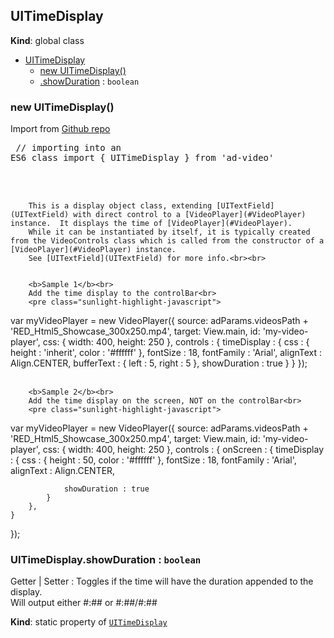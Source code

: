<a name="UITimeDisplay"></a>

## UITimeDisplay
**Kind**: global class  

* [UITimeDisplay](#UITimeDisplay)
    * [new UITimeDisplay()](#new_UITimeDisplay_new)
    * [.showDuration](#UITimeDisplay.showDuration) : <code>boolean</code>

<a name="new_UITimeDisplay_new"></a>

### new UITimeDisplay()
Import from <a href="https://github.com/ff0000-ad-tech/ad-video">Github repo</a>
		<br>
		<pre class="sunlight-highlight-javascript">
// importing into an ES6 class
import { UITimeDisplay } from 'ad-video'
</pre>
		<br><br>
		
		This is a display object class, extending [UITextField](UITextField) with direct control to a [VideoPlayer](#VideoPlayer) instance.  It displays the time of [VideoPlayer](#VideoPlayer). 
		While it can be instantiated by itself, it is typically created from the VideoControls class which is called from the constructor of a [VideoPlayer](#VideoPlayer) instance. 
		See [UITextField](UITextField) for more info.<br><br>

	
		<b>Sample 1</b><br>
		Add the time display to the controlBar<br>
		<pre class="sunlight-highlight-javascript">
var myVideoPlayer = new VideoPlayer({
	source: adParams.videosPath + 'RED_Html5_Showcase_300x250.mp4',
	target: View.main,
	id: 'my-video-player',
	css: {
		width: 400,
		height: 250
	},
	controls : {
		timeDisplay : {
			css : {
				height : 'inherit',
				color : '#ffffff'
			},
			fontSize : 18,
			fontFamily : 'Arial',
			alignText : Align.CENTER,
			bufferText : {
				left : 5,
				right : 5
			},
			showDuration : true
		}
	}
});
</pre>
		<br><br>


		<b>Sample 2</b><br>
		Add the time display on the screen, NOT on the controlBar<br>
		<pre class="sunlight-highlight-javascript">
var myVideoPlayer = new VideoPlayer({
	source: adParams.videosPath + 'RED_Html5_Showcase_300x250.mp4',
	target: View.main,
	id: 'my-video-player',
	css: {
		width: 400,
		height: 250
	},
	controls : {
		onScreen : {
			timeDisplay : {
				css : {
					height : 50,
					color : '#ffffff'
				},
				fontSize : 18,
				fontFamily : 'Arial',
				alignText : Align.CENTER,

				showDuration : true
			}
		},	
	}
});
</pre>

<a name="UITimeDisplay.showDuration"></a>

### UITimeDisplay.showDuration : <code>boolean</code>
Getter | Setter : Toggles if the time will have the duration appended to the display.
			<br> Will output either #:## or #:##/#:##

**Kind**: static property of [<code>UITimeDisplay</code>](#UITimeDisplay)  
